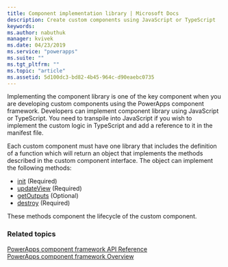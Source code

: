 ```yaml
---
title: Component implementation library | Microsoft Docs
description: Create custom components using JavaScript or TypeScript
keywords:
ms.author: nabuthuk
manager: kvivek
ms.date: 04/23/2019
ms.service: "powerapps"
ms.suite: ""
ms.tgt_pltfrm: ""
ms.topic: "article"
ms.assetid: 5d100dc3-bd82-4b45-964c-d90eaebc0735
---
```


Implementing the component library is one of the key component when you are developing custom components using the PowerApps component framework. Developers can implement component library using JavaScript or TypeScript. You need to transpile into JavaScript if you wish to implement the custom logic in TypeScript and add a reference to it in the manifest file.

Each custom component must have one library that includes the definition of a function which will return an object that implements the methods described in the custom component interface. 
The object can implement the following methods:

- [init](reference/control/init.md) (Required)
- [updateView](reference/control/updateview.md) (Required)
- [getOutputs](reference/control/getoutputs.md) (Optional)
- [destroy](reference/control/destroy.md) (Required)

These methods component the lifecycle of the custom component.

### Related topics

[PowerApps component framework API Reference](reference/index.md)<br/>
[PowerApps component framework Overview](overview.md)